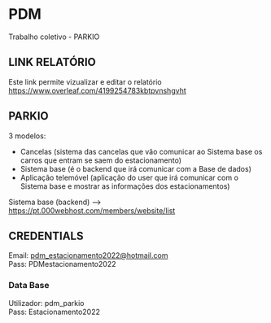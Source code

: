 # PDM
Trabalho coletivo - PARKIO

## LINK RELATÓRIO
Este link permite vizualizar e editar o relatório
https://www.overleaf.com/4199254783kbtpvnshgvht

## PARKIO
3 modelos:
- Cancelas (sistema das cancelas que vão comunicar ao Sistema base os carros que entram se saem do estacionamento)
- Sistema base (é o backend que irá comunicar com a Base de dados) 
- Aplicação telemóvel (aplicação do user que irá comunicar com o Sistema base e mostrar as informações dos estacionamentos)

Sistema base (backend) --> https://pt.000webhost.com/members/website/list

## CREDENTIALS
Email: pdm_estacionamento2022@hotmail.com  
Pass: PDMestacionamento2022

### Data Base
Utilizador: pdm_parkio  
Pass: Estacionamento2022
